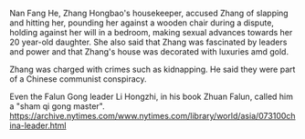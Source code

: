 Nan Fang He, Zhang Hongbao's housekeeper, accused Zhang of slapping and hitting her, pounding her against a wooden chair during a dispute, holding against her will in a bedroom, making sexual advances towards her 20 year-old daughter. She also said that Zhang was fascinated by leaders and power and that Zhang's house was decorated with luxuries amd gold.

Zhang was charged with crimes such as kidnapping. He said they were part of a Chinese communist conspiracy.

Even the Falun Gong leader Li Hongzhi, in his book Zhuan Falun, called him a "sham qi gong master". https://archive.nytimes.com/www.nytimes.com/library/world/asia/073100china-leader.html
